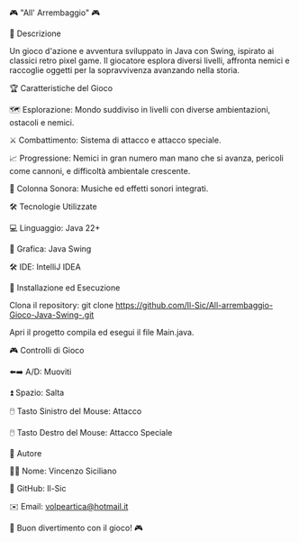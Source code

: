 🎮 "All' Arrembaggio" 🎮

📖 Descrizione

Un gioco d'azione e avventura sviluppato in Java con Swing, ispirato ai classici retro pixel game. Il giocatore esplora diversi livelli, affronta nemici e raccoglie oggetti per la sopravvivenza avanzando nella storia.


🏆 Caratteristiche del Gioco

🗺️ Esplorazione: Mondo suddiviso in livelli con diverse ambientazioni, ostacoli e nemici.

⚔️ Combattimento: Sistema di attacco e attacco speciale.

📈 Progressione: Nemici in gran numero man mano che si avanza, pericoli come cannoni, e difficoltà ambientale crescente.

🎵 Colonna Sonora: Musiche ed effetti sonori integrati.


🛠️ Tecnologie Utilizzate

💻 Linguaggio: Java 22+

🎨 Grafica: Java Swing

🛠️ IDE: IntelliJ IDEA


🚀 Installazione ed Esecuzione

Clona il repository: git clone https://github.com/Il-Sic/All-arrembaggio-Gioco-Java-Swing-.git

Apri il progetto compila ed esegui il file Main.java.


🎮 Controlli di Gioco

⬅️➡️ A/D: Muoviti

⏫ Spazio: Salta

🖱️ Tasto Sinistro del Mouse: Attacco

🖱️ Tasto Destro del Mouse: Attacco Speciale


👤 Autore

👨‍💻 Nome: Vincenzo Siciliano

🔗 GitHub: Il-Sic

✉️ Email: volpeartica@hotmail.it


🚀 Buon divertimento con il gioco! 🎮